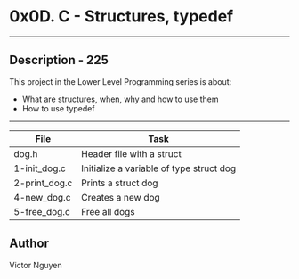 # 0x0D. C - Structures, typedef
---
## Description - 225

This project in the Lower Level Programming series is about:
* What are structures, when, why and how to use them
* How to use typedef

---
File|Task
---|---
dog.h | Header file with a struct
1-init_dog.c | Initialize a variable of type struct dog
2-print_dog.c | Prints a struct dog
4-new_dog.c | Creates a new dog
5-free_dog.c | Free all dogs

## Author
Victor Nguyen